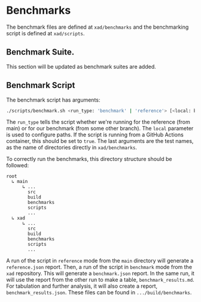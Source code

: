 # Benchmarks

The benchmark files are defined at `xad/benchmarks` and the benchmarking script
is defined at `xad/scripts`.

## Benchmark Suite.

This section will be updated as benchmark suites are added.

## Benchmark Script

The benchmark script has arguments:

```bash
./scripts/benchmark.sh <run_type: 'benchmark' | 'reference'> [<local: bool=false>] <test1> [<test2> ... <testN>]"
```

The `run_type` tells the script whether we're running for the reference (from main)
or for our benchmark (from some other branch). The `local` parameter is used to
configure paths. If the script is running from a GitHub Actions container, this should
be set to `true`. The last arguments are the test names, as the name of directories
directly in `xad/benchmarks`.


To correctly run the benchmarks, this directory structure should be followed:

```
root
  ↳ main
      ↳ ...
        src
        build
        benchmarks
        scripts
        ...
  ↳ xad
      ↳ ...
        src
        build
        benchmarks
        scripts
        ...
```

A run of the script in `reference` mode from the `main` directory will generate a
`reference.json` report.
Then, a run of the script in `benchmark` mode from the `xad` repository. This will generate a
`benchmark.json` report. In the same run, it will use the report from the other run to make a table,
`benchmark_results.md`. For tabulation and further analysis, it will also create a 
report, `benchmark_results.json`. These files can be found in `.../build/benchmarks`.

